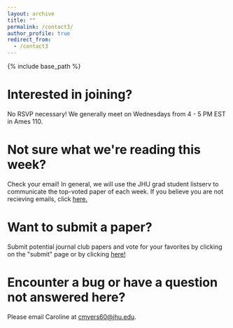 ```yaml
---
layout: archive
title: ""
permalink: /contact3/
author_profile: true
redirect_from:
  - /contact3
---
```


{% include base_path %}

Interested in joining?
======
No RSVP necessary! We generally meet on Wednesdays from 4 - 5 PM EST in Ames 110.

Not sure what we're reading this week? 
======
Check your email! In general, we will use the JHU grad student listserv to communicate the top-voted paper of each week. If you believe you are not recieving emails, click [here.](mailto:pbs-grad-request@lists.johnshopkins.edu)

Want to submit a paper? 
======
Submit potential journal club papers and vote for your favorites by clicking on the "submit" page or by clicking [here!](https://poll.ly/#/PE9m5mJa)
  
Encounter a bug or have a question not answered here?  
======
Please email Caroline at [cmyers60@jhu.edu](cmyers60@jhu.edu).
